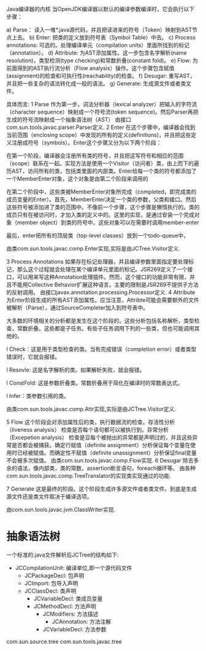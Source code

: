 Java编译器的内核
当OpenJDK编译器以默认的编译参数编译时，它会执行以下步骤：

a) Parse： 读入一堆*.java源代码，并且把读进来的符号（Token）映射到AST节点上去。
b) Enter: 把类的定义放到符号表（Symbol Table）中去。
c) Process annotations: 可选的。处理编译单元（compilation units）里面所找到的标记（annotation）。
d) Attribute: 为AST添加属性。这一步包含名字解析(name resolution)，类型检测(type checking)和常数折叠(constant fold)。
e) Flow: 为前面得到的AST执行流分析（Flow analysis）操作。这个步骤包含赋值(assignment)的检查和可执行性(reachability)的检查。
f) Desugar: 重写AST， 并且把一些复杂的语法转化成一般的语法。
g) Generate: 生成源文件或者类文件。

具体而言:
1 Parse
作为第一步，词法分析器（lexical analyzer）把输入的字符流（character sequence）映射成一个符号流(token sequence)。然后Parser再把生成的符号流映射成一个抽象语法树（AST）
由接口com.sun.tools.javac.parser.Parser定义.
2 Enter
在这个步骤中，编译器会找到当前范围（enclosing scope）中发现的所有的定义(definitions)，并且把这些定义注册成符号（symbols）。Enter这个步骤又分为以下两个阶段：

在第一个阶段，编译器会注册所有类的符号，并且把这写符号和相应的范围（scope）联系在一起。实现方法是使用一个Visitor（访问者）类，由上而下的遍历AST，访问所有的类，包括类里面的内部类。Enter给每一个类的符号都添加了一个MemberEnter对象，这个对象是由第二个阶段来调用的

在第二个阶段中，这些类被MemberEnter对象所完成（completed，即完成类的成员变量的Enter）。首先，MemberEnter决定一个类的参数，父类和接口。然后这些符号被添加进了类的范围中。不像前一个步骤，这个步骤是懒惰执行的。类的成员只有在被访问时，才加入类的定义中的。这里的实现，是通过安装一个完成对象（member object）到类的符号中。这些对象可以在需要时调用member-enter

最后，enter把所有的顶层类（top-level classes）放到一个todo-queue中，

由类com.sun.tools.javac.comp.Enter实现,实际是由JCTree.Visitor定义.

3 Process Annotations
如果存在标记处理器，并且编译参数里面指定要处理标记，那么这个过程就会处理在某个编译单元里面的标记。JSR269定义了一个接口，可以用来写这种Annotation处理插件。然而，这个接口的功能非常有限，并且不能用Collective Behavior扩展这种语言。主要的限制是JSR269不提供子方法的反射调用。
由接口javax.annotation.processing.Processor定义.
4 Attribute
为Enter阶段生成的所有AST添加属性。应当注意，Attribte可能会需要额外的文件被解析（Parse），通过SourceCompleter加入到符号表中。

大多数的环境相关的分析都是发生在这个阶段的。这些分析包括名称解析，类型检查，常数折叠。这些都是子任务。有些子任务调用下列的一些类，但也可能调用其他的。

l Check：这是用于类型检查的类。当有完成错误（completion error）或者类型错误时，它就会报错。

l Resovle: 这是名字解析的类。如果解析失败，就会报错。

l ConstFold: 这是参数折叠类。常数折叠用于简化在编译时的常数表达式。

l Infer：类参数引用的类。

由类com.sun.tools.javac.comp.Attr实现,实际是由JCTree.Visitor定义.

5 Flow
这个阶段会对添加属性后的类，执行数据流的检查。存活性分析（liveness analysis） 检查是否每个语句都可以被执行到。异常分析（Excepetion analysis） 检查是豆每个被抛出的异常都是声明过的，并且这些异常是否都会被捕获。确定行赋值（definite assignment）分析保证每个变量在使用时已经被赋值。而确定性不赋值（definite unassignment）分析保证final变量不会被多次赋值。
由类com.sun.tools.javac.comp.Flow实现.
6 Desugar
除去多余的语法，像内部类，类的常数，assertion断言语句，foreach循环等。
由各种com.sun.tools.javac.comp.TreeTranslator的实现类实现通过的功能.

7  Generate
这是最终的阶段。这个阶段生成许多源文件或者类文件。到底是生成源文件还是类文件取决于编译选项。

由com.sun.tools.javac.jvm.ClassWriter实现.




# 抽象语法树
一个标准的.java文件解析后JCTree的结构如下:

- JCCompilationUnit: 编译单位,即一个源代码文件
  - JCPackageDecl: 包声明
  - JCImport: 包导入声明
  - JCClassDecl: 类声明
    - JCVariableDecl: 类成员变量
    - JCMethodDecl: 方法声明
      - JCModifiers: 方法描述
        - JCAnnotation: 方法注解
      - JCVariableDecl: 方法参数


com.sun.source.tree
com.sun.tools.javac.tree

